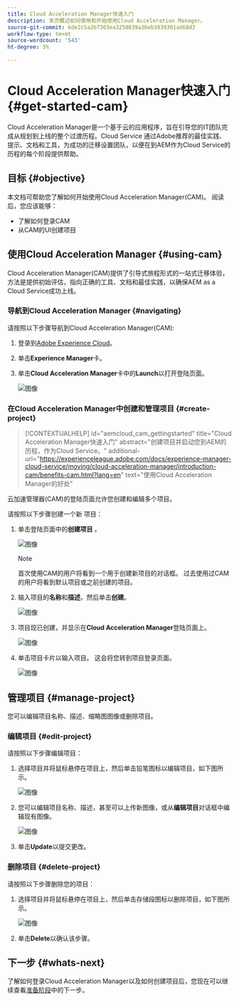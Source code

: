```yaml
---
title: Cloud Acceleration Manager快速入门
description: 本页概述如何使用和开始使用Cloud Acceleration Manager。
source-git-commit: 6de2c5a2b7303ea3258839a36eb3939301ad68d3
workflow-type: tm+mt
source-wordcount: '543'
ht-degree: 3%

---
```



# Cloud Acceleration Manager快速入门 {#get-started-cam}

Cloud Acceleration Manager是一个基于云的应用程序，旨在引导您的IT团队完成从规划到上线的整个过渡历程。Cloud Service 通过Adobe推荐的最佳实践、提示、文档和工具，为成功的迁移设置团队，以便在到AEM作为Cloud Service的历程的每个阶段提供帮助。

## 目标 {#objective}

本文档可帮助您了解如何开始使用Cloud Acceleration Manager(CAM)。 阅读后，您应该能够：

* 了解如何登录CAM
* 从CAM的UI创建项目

## 使用Cloud Acceleration Manager {#using-cam}

Cloud Acceleration Manager(CAM)提供了引导式旅程形式的一站式迁移体验，方法是提供初始评估，指向正确的工具、文档和最佳实践，以确保AEM as a Cloud Service成功上线。

### 导航到Cloud Acceleration Manager {#navigating}

请按照以下步骤导航到Cloud Acceleration Manager(CAM):

1. 登录到[Adobe Experience Cloud](https://experience.adobe.com)。

1. 单击&#x200B;**Experience Manager**&#x200B;卡。

1. 单击&#x200B;**Cloud Acceleration Manager**&#x200B;卡中的&#x200B;**Launch**&#x200B;以打开登陆页面。

   ![图像](/help/move-to-cloud-service/cloud-acceleration-manager/assets/cam-1.png)

### 在Cloud Acceleration Manager中创建和管理项目 {#create-project}

>[!CONTEXTUALHELP]
>id="aemcloud_cam_gettingstarted"
>title="Cloud Acceleration Manager快速入门"
>abstract="创建项目并启动您到AEM的历程，作为Cloud Service。"
>additional-url="https://experienceleague.adobe.com/docs/experience-manager-cloud-service/moving/cloud-acceleration-manager/introduction-cam/benefits-cam.html?lang=en" text="使用Cloud Acceleration Manager的好处"

云加速管理器(CAM)的登陆页面允许您创建和编辑多个项目。

请按照以下步骤创建一个新 项目：

1. 单击登陆页面中的&#x200B;**创建项目** 。

   ![图像](/help/move-to-cloud-service/cloud-acceleration-manager/assets/cam-2.png)

   >[!NOTE]
   >首次使用CAM的用户将看到一个用于创建新项目的对话框。 过去使用过CAM的用户将看到默认项目或之前创建的项目。

1. 输入项目的&#x200B;**名称**&#x200B;和&#x200B;**描述**，然后单击&#x200B;**创建**。

   ![图像](/help/move-to-cloud-service/cloud-acceleration-manager/assets/cam-3.png)

1. 项目现已创建，并显示在&#x200B;**Cloud Acceleration Manager**&#x200B;登陆页面上。

   ![图像](/help/move-to-cloud-service/cloud-acceleration-manager/assets/cam-landing.png)

1. 单击项目卡片以输入项目。 这会将您转到项目登录页面。

   ![图像](/help/move-to-cloud-service/cloud-acceleration-manager/assets/cam-5.png)

## 管理项目 {#manage-project}

您可以编辑项目名称、描述、缩略图图像或删除项目。

### 编辑项目 {#edit-project}

请按照以下步骤编辑项目：

1. 选择项目并将鼠标悬停在项目上，然后单击铅笔图标以编辑项目，如下图所示。

   ![图像](/help/move-to-cloud-service/cloud-acceleration-manager/assets/cam-4.png)

1. 您可以编辑项目名称、描述，甚至可以上传新图像，或从&#x200B;**编辑项目**&#x200B;对话框中编辑现有图像。

   ![图像](/help/move-to-cloud-service/cloud-acceleration-manager/assets/cam-edit.png)

1. 单击&#x200B;**Update**&#x200B;以提交更改。

### 删除项目 {#delete-project}

请按照以下步骤删除您的项目：

1. 选择项目并将鼠标悬停在项目上，然后单击存储段图标以删除项目，如下图所示。

   ![图像](/help/move-to-cloud-service/cloud-acceleration-manager/assets/cam-4.png)

1. 单击&#x200B;**Delete**&#x200B;以确认该步骤。

## 下一步 {#whats-next}

了解如何登录Cloud Acceleration Manager以及如何创建项目后，您现在可以继续查看[准备阶段](https://experienceleague.adobe.com/docs/experience-manager-cloud-service/moving/cloud-acceleration-manager/using-cam/cam-readiness-phase.html?lang=en)中的下一步。
